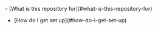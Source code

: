 <fold text='unordered list: - [What is this reposi...t-up)'>- [What is this repository for](<fold text='...'>#what-is-this-repository-for</fold>)
- [How do I get set up](<fold text='...'>#how-do-i-get-set-up</fold>)</fold>